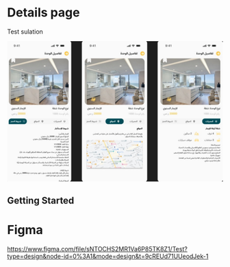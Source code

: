 # Details page

Test sulation

![details page](details.png)

## Getting Started

# Figma
 https://www.figma.com/file/sNTOCHS2MR1Va6P85TK8Z1/Test?type=design&node-id=0%3A1&mode=design&t=9cREUd71UUeodJek-1

